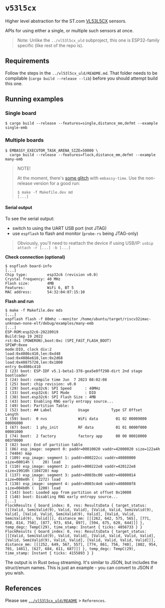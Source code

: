 # `v53l5cx`

Higher level abstraction for the ST.com [VL53L5CX](https://www.st.com/en/imaging-and-photonics-solutions/vl53l5cx.html) sensors.

APIs for using either a single, or multiple such sensors at once.

>Note: Unlike the `../vl53l5cx_uld` subproject, this one is ESP32-family specific (like rest of the repo is).


## Requirements

Follow the steps in the `../vl53l5cx_uld/README.md`. That folder needs to be compilable (`cargo build --release --lib`) before you should attempt build this one.


## Running examples

### Single board

```
$ cargo build --release --features=single,distance_mm,defmt --example single-emb
```

### Multiple boards

```
$ EMBASSY_EXECUTOR_TASK_ARENA_SIZE=50000 \
  cargo build --release --features=flock,distance_mm,defmt --example many-emb
```

>NOTE!
>
>At the moment, there's [some glitch](https://github.com/embassy-rs/embassy/issues/3537) with `embassy-time`. Use the non-release version for a good run:
>
>```
>$ make -f Makefile.dev md
>[...]
>```

#### Serial output

To see the serial output:

- switch to using the UART USB port (not JTAG) 
- use `espflash` to flash and monitor (`probe-rs` being JTAG-only)

>Obviously, you'll need to reattach the device if using USB/IP: `usbip attach -r [...] -b [...]` 

**Check connection (optional)**

```
$ espflash board-info
[...]
Chip type:         esp32c6 (revision v0.0)
Crystal frequency: 40 MHz
Flash size:        4MB
Features:          WiFi 6, BT 5
MAC address:       54:32:04:07:15:10
```

**Flash and run**

```
$ make -f Makefile.dev mds
[...]
espflash flash -f 80mhz --monitor /home/ubuntu/target/riscv32imac-unknown-none-elf/debug/examples/many-emb
[...]
ESP-ROM:esp32c6-20220919
Build:Sep 19 2022
rst:0x1 (POWERON),boot:0xc (SPI_FAST_FLASH_BOOT)
SPIWP:0xee
mode:DIO, clock div:2
load:0x4086c410,len:0xd48
load:0x4086e610,len:0x2d68
load:0x40875720,len:0x1800
entry 0x4086c410
I (23) boot: ESP-IDF v5.1-beta1-378-gea5e0ff298-dirt 2nd stage bootloader
I (24) boot: compile time Jun  7 2023 08:02:08
I (25) boot: chip revision: v0.0
I (29) boot.esp32c6: SPI Speed      : 40MHz
I (33) boot.esp32c6: SPI Mode       : DIO
I (38) boot.esp32c6: SPI Flash Size : 4MB
I (43) boot: Enabling RNG early entropy source...
I (49) boot: Partition Table:
I (52) boot: ## Label            Usage          Type ST Offset   Length
I (59) boot:  0 nvs              WiFi data        01 02 00009000 00006000
I (67) boot:  1 phy_init         RF data          01 01 0000f000 00001000
I (74) boot:  2 factory          factory app      00 00 00010000 003f0000
I (82) boot: End of partition table
I (86) esp_image: segment 0: paddr=00010020 vaddr=42000020 size=122a4h ( 74404) map
I (109) esp_image: segment 1: paddr=000222cc vaddr=40800000 size=00014h (    20) load
I (110) esp_image: segment 2: paddr=000222e8 vaddr=420122e8 size=19910h (104720) map
I (137) esp_image: segment 3: paddr=0003bc00 vaddr=40800014 size=008e0h (  2272) load
I (138) esp_image: segment 4: paddr=0003c4e8 vaddr=408008f8 size=004b0h (  1200) load
I (143) boot: Loaded app from partition at offset 0x10000
I (148) boot: Disabling RNG early entropy source...
[...]
FlockResults { board_index: 0, res: ResultsData { target_status: [[[Valid, SemiValid(9), Valid, Valid], [Valid, Valid, SemiValid(9), Valid], [Valid, Valid, SemiValid(9), Valid], [Valid, Valid, SemiValid(9), Valid]]], distance_mm: [[[262, 642, 575, 565], [771, 858, 814, 750], [877, 973, 654, 897], [594, 675, 620, 644]]] }, temp_degc: TempC(29), time_stamp: Instant { ticks: 4056733 } }
FlockResults { board_index: 0, res: ResultsData { target_status: [[[Valid, SemiValid(9), Valid, Valid], [Valid, Valid, Valid, Valid], [Valid, SemiValid(9), Valid, Valid], [Valid, Valid, Valid, Valid]]], distance_mm: [[[252, 649, 567, 557], [774, 861, 756, 740], [882, 954, 701, 1481], [627, 684, 611, 687]]] }, temp_degc: TempC(29), time_stamp: Instant { ticks: 4155893 } }
```

The output is in Rust `Debug` streaming. It's similar to JSON, but includes the struct/enum names. This is just an example - you can convert to JSON if you wish.


## References

Please see [`../vl53l5cx_uld/README`](../vl53l5cx_uld/README.md) > `References`.

